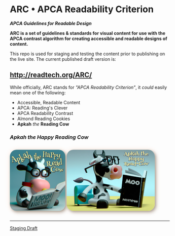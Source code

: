 # ARC • APCA Readability Criterion
***APCA Guidelines for Readable Design***

**ARC is a set of guidelines & standards for visual content for use with the APCA contrast algorithm for creating accessible and readable designs of content.**

This repo is used for staging and testing the content prior to publishing on the live site. The current published draft version is:

## http://readtech.org/ARC/


While officially, ARC stands for *"APCA Readability Criterion"*, it *could* easily mean one of the following:

- Accessible, Readable Content
- APCA: Reading's Clever
- APCA Readability Contrast
- Almond Reading Cookies
- **Apkah** _the_ **Reading Cow**



### _Apkah the Happy Reading Cow_

<img src="./img/ApkahHappyReadCowDallE.png" alt="The light yellow headline in a fun curvy font says Apkah the happy read cow and underneath is a cute 3-D cartoonish cow with thick black frame glasses reading a book entitled MOO!" class="centered" style="position:relative; margin:1em auto;width:34.8%; border-radius:1.5em; box-shadow: 0.2em 0.2em 0.5em #5435, 0.4em 0.4em 0.8em #9876,0 0 1.2em #fca5;"> <img src="./img/ApkahHappyReadCow2.png" alt="The light yellow headline in a fun angled font says Apkah the happy read cow and underneath is a cute 3-D cartoonish cow with thick black frame glasses reading a book entitled MOO" class="centered" style="position:relative; margin:1em auto;width:55%; border-radius:1.5em; box-shadow: 0.2em 0.2em 0.5em #5435, 0.4em 0.4em 0.8em #9876,0 0 1.2em #fca5;">



-----

[Staging Draft](https://a11yreadtech.github.io/ARC/)
